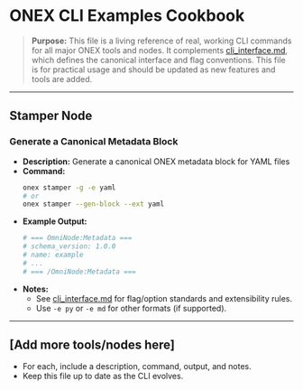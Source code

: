 <!-- === OmniNode:Metadata ===
metadata_version: 0.1.0
protocol_version: 1.1.0
owner: OmniNode Team
copyright: OmniNode Team
schema_version: 1.1.0
name: cli_examples.md
version: 1.0.0
uuid: 593497d2-57d1-4de1-8dd4-0de7d8f0c8cc
author: OmniNode Team
created_at: 2025-05-28T12:40:25.966073
last_modified_at: 2025-05-28T17:20:04.756123
description: Stamped by ONEX
state_contract: state_contract://default
lifecycle: active
hash: 9d4918162929d6fdf542b251fb73f25a88fe82ee4e91087dc13345961464d2f0
entrypoint: python@cli_examples.md
runtime_language_hint: python>=3.11
namespace: omnibase.stamped.cli_examples
meta_type: tool
<!-- === /OmniNode:Metadata === -->


# ONEX CLI Examples Cookbook

> **Purpose:** This file is a living reference of real, working CLI commands for all major ONEX tools and nodes. It complements [cli_interface.md](./cli_interface.md), which defines the canonical interface and flag conventions. This file is for practical usage and should be updated as new features and tools are added.

---

## Stamper Node

### Generate a Canonical Metadata Block
- **Description:** Generate a canonical ONEX metadata block for YAML files
- **Command:**
  ```bash
  onex stamper -g -e yaml
  # or
  onex stamper --gen-block --ext yaml
  ```
- **Example Output:**
  ```yaml
  # === OmniNode:Metadata ===
  # schema_version: 1.0.0
  # name: example
  # ...
  # === /OmniNode:Metadata ===
  ```
- **Notes:**
  - See [cli_interface.md](./cli_interface.md) for flag/option standards and extensibility rules.
  - Use `-e py` or `-e md` for other formats (if supported).

---

## [Add more tools/nodes here]

- For each, include a description, command, output, and notes.
- Keep this file up to date as the CLI evolves.

